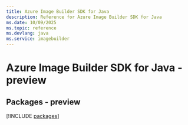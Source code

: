 ```yaml
---
title: Azure Image Builder SDK for Java
description: Reference for Azure Image Builder SDK for Java
ms.date: 10/09/2025
ms.topic: reference
ms.devlang: java
ms.service: imagebuilder
---
```

# Azure Image Builder SDK for Java - preview
## Packages - preview
[!INCLUDE [packages](image-builder-index.md)]